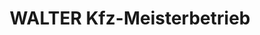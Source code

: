 ---
title: "WALTER Kfz-Meisterbetrieb"
url: /schloss-holte-stukenbrock/walter-kfz-meisterbetrieb/
shop: Autowerkstatt
---